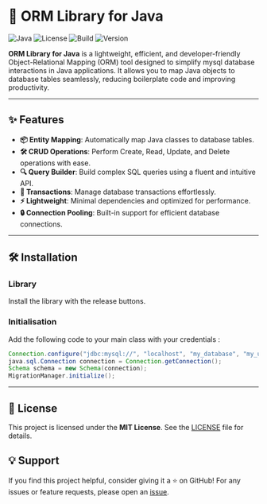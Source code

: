 # 🚀 ORM Library for Java

![Java](https://img.shields.io/badge/Java-17%2B-blue?logo=java)
![License](https://img.shields.io/badge/License-MIT-green)
![Build](https://img.shields.io/badge/Build-Passing-brightgreen)
![Version](https://img.shields.io/badge/Version-1.0.0-orange)

**ORM Library for Java** is a lightweight, efficient, and developer-friendly Object-Relational Mapping (ORM) tool designed to simplify mysql database interactions in Java applications. It allows you to map Java objects to database tables seamlessly, reducing boilerplate code and improving productivity.

---

## ✨ Features

- **📦 Entity Mapping**: Automatically map Java classes to database tables.
- **🛠️ CRUD Operations**: Perform Create, Read, Update, and Delete operations with ease.
- **🔍 Query Builder**: Build complex SQL queries using a fluent and intuitive API.
- **💾 Transactions**: Manage database transactions effortlessly.
- **⚡ Lightweight**: Minimal dependencies and optimized for performance.
- **🔒 Connection Pooling**: Built-in support for efficient database connections.

---

## 🛠️ Installation

### Library

Install the library with the release buttons.

### Initialisation

Add the following code to your main class with your credentials :

```java
Connection.configure("jdbc:mysql://", "localhost", "my_database", "my_user", "my_password");
java.sql.Connection connection = Connection.getConnection();
Schema schema = new Schema(connection);
MigrationManager.initialize();
```

---

## 📜 License
This project is licensed under the **MIT License**. See the [LICENSE]([https://github.com](https://github.com/FlyLonyx/JDORM-library/blob/main/LICENSE)) file for details.

## 💡 Support
If you find this project helpful, consider giving it a ⭐️ on GitHub! For any issues or feature requests, please open an  [issue]([https://github.com](https://github.com/FlyLonyx/JDORM-library/issues)).
